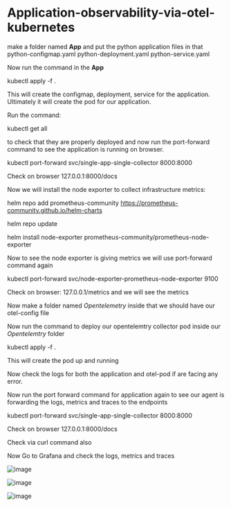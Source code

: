 # Application-observability-via-otel-kubernetes

make a folder named **App** and put the python application files in that
python-configmap.yaml
python-deployment.yaml
python-service.yaml

Now run the command in the **App**

kubectl apply -f .

This will create the configmap, deployment, service for the application. Ultimately it will create the pod for our application.

Run the command:

kubectl get all 

to check that they are properly deployed and now run the port-forward command to see the application is running on browser.

kubectl port-forward svc/single-app-single-collector 8000:8000

Check on browser 127.0.0.1:8000/docs



Now we will install the node exporter to collect infrastructure metrics:

helm repo add prometheus-community https://prometheus-community.github.io/helm-charts 

helm repo update

helm install node-exporter prometheus-community/prometheus-node-exporter

Now to see the node exporter is giving metrics we will use port-forward command again


kubectl port-forward svc/node-exporter-prometheus-node-exporter 9100

Check on browser: 127.0.0.1/metrics and we will see the metrics


Now make a folder named *Opentelemetry* inside that we should have our otel-config file 

Now run the command to deploy our opentelemtry collector pod inside our *Opentelemtry* folder


kubectl apply -f .

This will create the pod up and running

Now check the logs for both the application and otel-pod if are facing any error. 

Now run the port forward command for application again to see our agent is forwarding the logs, metrics and traces to the endpoints

kubectl port-forward svc/single-app-single-collector 8000:8000

Check on browser 127.0.0.1:8000/docs

Check via curl command also

Now Go to Grafana and check the logs, metrics and traces

![image](https://github.com/user-attachments/assets/a1c1a707-80e7-4c6d-aad5-0931b3d4c5c6)

![image](https://github.com/user-attachments/assets/7cbc2528-a61c-44fd-a53a-1a949cf93ec6)

![image](https://github.com/user-attachments/assets/1307c895-2694-4eb3-a208-002f9de75207)



